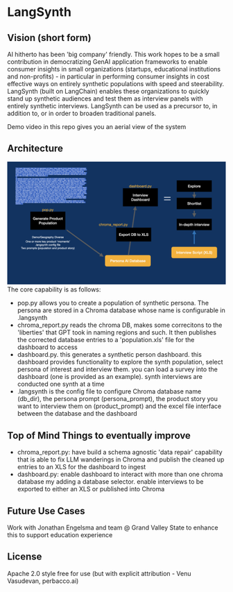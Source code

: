 # LangSynth

## Vision (short form)
AI hitherto has been 'big company' friendly. This work hopes to be a small contribution in democratizing GenAI application frameworks to enable consumer insights in small organizations (startups, educational institutions and non-profits) - in particular in performing consumer insights in cost effective ways on entirely synthetic populations with speed and steerability. LangSynth (built on LangChain) enables these organizations to quickly stand up synthetic audiences and test them as interview panels with entirely synthetic interviews. LangSynth can be used as a precursor to, in addition to, or in order to broaden traditional panels.

Demo video in this repo gives you an aerial view of the system

## Architecture
![Synth Workflow](ls_arch.jpeg)
The core capability is as follows:
- pop.py allows you to create a population of synthetic persona. The persona are stored in a Chroma database whose name is configurable in .langsynth
- chroma_report.py reads the chroma DB, makes some correcitons to the 'liberties' that GPT took in naming regions and such. It then publishes the corrected database entries to a 'population.xls' file for the dashboard to access
- dashboard.py. this generates a synthetic person dashboard. this dashboard provides functionality to explore the synth population, select persona of interest and interview them. you can load a survey into the dashboard (one is provided as an example). synth interviews are conducted one synth at a time
- .langsynth is the config file to configure Chroma database name (db_dir), the persona prompt (persona_prompt), the product story you want to interview them on (product_prompt) and the excel file interface between the database and the dashboard


## Top of Mind Things to eventually improve
- chroma_report.py: have build a schema agnostic 'data repair' capability that is able to fix LLM wanderings in Chroma and publish the cleaned up entries to an XLS for the dashboard to ingest
- dashboard.py: enable dashboard to interact with more than one chroma database my adding a database selector. enable interviews to be exported to either an XLS or published into Chroma


## Future Use Cases
Work with Jonathan Engelsma and team @ Grand Valley State to enhance this to support education experience

## License
Apache 2.0 style free for use (but with explicit attribution - Venu Vasudevan, perbacco.ai)
